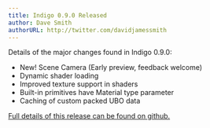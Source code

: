 ```yaml
---
title: Indigo 0.9.0 Released
author: Dave Smith
authorURL: http://twitter.com/davidjamessmith
---
```


Details of the major changes found in Indigo 0.9.0:

- New! Scene Camera (Early preview, feedback welcome)
- Dynamic shader loading
- Improved texture support in shaders
- Built-in primitives have Material type parameter
- Caching of custom packed UBO data

[Full details of this release can be found on github.](https://github.com/PurpleKingdomGames/indigo/releases/tag/v0.9.0)
